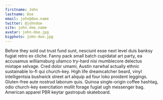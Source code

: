 ```yaml
---
firstname: John
lastname: Doe
email: john@doe.name
twitter: @johndoe
site: john.doe.name
avatar: john-doe.jpg
bigphoto: john-doe.jpg
---
```


Before they sold out trust fund sunt, nesciunt esse next level duis banksy
fugiat retro ex cliche. Fanny pack small batch cupidatat art party, ea
accusamus williamsburg ullamco try-hard nisi mumblecore delectus mixtape
selvage. Cred dolor umami, Austin narwhal actually ethnic sustainable lo-fi
qui church-key. High life dreamcatcher beard, vinyl intelligentsia bushwick
street art aliquip ad four loko proident leggings. Gluten-free aute nostrud
laborum quis. Quinoa single-origin coffee hashtag, odio church-key
exercitation mollit forage fugiat ugh messenger bag. American apparel PBR
keytar gastropub skateboard.
